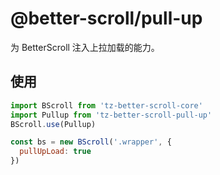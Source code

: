 # @better-scroll/pull-up

为 BetterScroll 注入上拉加载的能力。

## 使用

```js
import BScroll from 'tz-better-scroll-core'
import Pullup from 'tz-better-scroll-pull-up'
BScroll.use(Pullup)

const bs = new BScroll('.wrapper', {
  pullUpLoad: true
})
```
